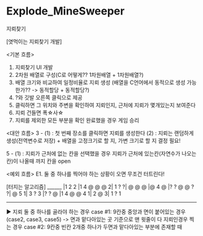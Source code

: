 # Explode_MineSweeper
지뢰찾기

[엿먹이는 지뢰찾기 개발]

<기본 흐름>
1. 지뢰찾기 UI 개발
2. 2차원 배열로 구성(C로 어떻게?? 1차원배열 + 1차원배열?)
3. 배열 크기와 비교하여 일정비율로 지뢰 생성 (배열을 C언어에서 동적으로 생성 가능한가?? -> 동적할당 + 동적할당?)
4. ?와 깃발 오른쪽 클릭으로 제공
5. 클릭하면 그 위치와 주변을 확인하여 지뢰인지, 근처에 지뢰가 몇개있는지 보여준다
6. 지뢰 건들면 폭☆사☆
7. 지뢰를 제외한 모든 부분을 확인 완료했을 경우 게임 승리

<대안 흐름>
3 - (1) : 첫 번째 장소를 클릭하면 지뢰를 생성한다
    (2)	: 지뢰는 랜덤하게 생성(전역변수로 저장)
	+ 배열을 고정크기로 할 지, 가변 크기로 할 지 결정 필요!

5 - (1) : 지뢰가 근처에 없는 칸을 선택했을 경우 지뢰가 근처에 있는칸(자연수가 나오는 칸)이 나올때 까지 칸을 open

<예외 흐름>
E1. 둘 중 하나를 찍어야 하는 상황이 오면 무조건 터트린다!

[터지는 알고리즘]			          ______
|1 2 2		|1 4 @		@ @ 2|		1 ? ?|		@ @ @
|@ 4 @		|? ? @		@ ? ?|		@ 5 1|		3 ? 3
|? ? @		|1 4 @		@ 4 1|		2 @ 3|		1 ? 1
 -----								-----

▶ 지뢰 둘 중 하나를 골라야 하는 경우
case #1: 9칸중 중앙과 면이 붙어있는 경우(case2, case3, case5) -> 면과 맡다아있는 곳 기준으로 맨 윗줄이 다 지뢰인경우 찍는 경우
case #2: 9칸중 빈칸 2개중 하나가 두면과 맡다아있는 부분에 존재할 때
